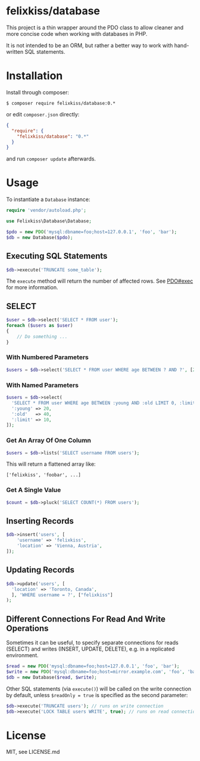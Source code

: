 # felixkiss/database

This project is a thin wrapper around the PDO class to allow cleaner and more
concise code when working with databases in PHP.

It is not intended to be an ORM, but rather a better way to work with
hand-written SQL statements.

# Installation

Install through composer:

```
$ composer require felixkiss/database:0.*
```

or edit `composer.json` directly:

```json
{
  "require": {
    "felixkiss/database": "0.*"
  }
}
```

and run `composer update` afterwards.

# Usage

To instantiate a `Database` instance:

```php
require 'vendor/autoload.php';

use Felixkiss\Database\Database;

$pdo = new PDO('mysql:dbname=foo;host=127.0.0.1', 'foo', 'bar');
$db = new Database($pdo);
```

## Executing SQL Statements

```php
$db->execute('TRUNCATE some_table');
```

The `execute` method will return the number of affected rows. See
[PDO#exec](http://www.php.net/manual/en/pdo.exec.php) for more information.

## SELECT

```php
$user = $db->select('SELECT * FROM user');
foreach ($users as $user)
{
    // Do something ...
}
```

### With Numbered Parameters

```php
$users = $db->select('SELECT * FROM user WHERE age BETWEEN ? AND ?', [20, 40]);
```

### With Named Parameters

```php
$users = $db->select(
  'SELECT * FROM user WHERE age BETWEEN :young AND :old LIMIT 0, :limit', [
  ':young' => 20,
  ':old'   => 40,
  ':limit' => 10,
]);
```

### Get An Array Of One Column

```php
$users = $db->lists('SELECT username FROM users');
```

This will return a flattened array like:

```
['felixkiss', 'foobar', ...]
```

### Get A Single Value

```php
$count = $db->pluck('SELECT COUNT(*) FROM users');
```

## Inserting Records

```php
$db->insert('users', [
    'username' => 'felixkiss',
    'location' => 'Vienna, Austria',
]);
```

## Updating Records

```php
$db->update('users', [
  'location' => 'Toronto, Canada',
  ], 'WHERE username = ?', ["felixkiss"]
);
```

## Different Connections For Read And Write Operations

Sometimes it can be useful, to specify separate connections for reads (SELECT)
and writes (INSERT, UPDATE, DELETE), e.g. in a replicated environment.

```php
$read = new PDO('mysql:dbname=foo;host=127.0.0.1', 'foo', 'bar');
$write = new PDO('mysql:dbname=foo;host=mirror.example.com', 'foo', 'bar');
$db = new Database($read, $write);
```

Other SQL statements (via `execute()`) will be called on the write connection by
default, unless `$readOnly = true` is specified as the second parameter:

```php
$db->execute('TRUNCATE users'); // runs on write connection
$db->execute('LOCK TABLE users WRITE', true); // runs on read connection
```

# License

MIT, see LICENSE.md

